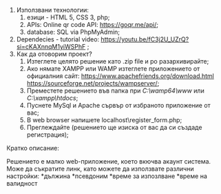1. Използвани технологии:
   1. езици - HTML 5, CSS 3, php;
   2. APIs: Online qr code API: https://goqr.me/api/;
   3. database: SQL via PhpMyAdmin;
2. Dependecies - tutorial video: https://youtu.be/fC3j2U_UZrQ?si=cKAXnnqM1yiWSPhF ;
3. Как да отоворим проект?
   1. Изтеглете целято решение като .zip filе и ро разархивирайте;
   2. Ако нямате XAMPP или WAMP изтеглете приложението от официалния сайт:
    https://www.apachefriends.org/download.html
    https://sourceforge.net/projects/wampserver/;
   3. Преместете решението във папка при *C:\wamp64\www* или *C:\xampp\htdocs*;
   4. Пуснете MySql и Apache сървър от избраното приложение от вас;
   5. В web browser напишете localhost\register_form.php;
   6. Преглеждайте (решението ще изиска от вас да си създаде регистрация);

Кратко описание:

Решението е малко web-приложение, което вкючва акаунт система.
Може да съкратите линк, като можете да използвате различни настройки:
*дължина
*псевдоним 
*време за изпозлване
*време на валидност
